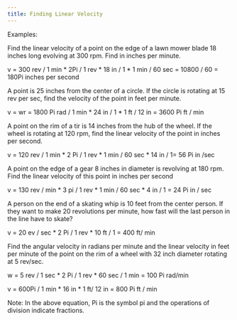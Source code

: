 ```yaml
---
title: Finding Linear Velocity
---
```


Examples:


Find the linear velocity of a point on the edge of a lawn mower blade 18 inches long evolving at 300 rpm. Find in inches per minute.


v = 300 rev / 1 min * 2Pi / 1 rev * 18 in / 1 * 1 min / 60 sec = 10800 / 60 = 180Pi inches per second


A point is 25 inches from the center of a circle. If the circle is rotating at 15 rev per sec, find the velocity of the point in feet per minute.


v = wr = 1800 Pi rad / 1 min * 24 in / 1 * 1 ft / 12 in = 3600 Pi ft / min


A point on the rim of a tir is 14 inches from the hub of the wheel. If the wheel is rotating at 120 rpm, find the linear velocity of the point in inches per second.


v = 120 rev / 1 min * 2 Pi / 1 rev * 1 min / 60 sec * 14 in  / 1= 56 Pi in /sec


A point on the edge of a gear 8 inches in diameter is revolving at 180 rpm. Find the linear velocity of this point in inches per second


v = 130 rev / min * 3 pi / 1 rev * 1 min / 60 sec * 4 in / 1 = 24 Pi in / sec


A person on the end of a skating whip is 10 feet from the center person. If they want to make 20 revolutions per minute, how fast will the last person in the line have to skate?


v = 20 ev / sec * 2 Pi / 1 rev * 10 ft / 1 = 400 ft/ min


Find the angular velocity in radians per minute and the linear velocity in feet per minute of the point on the rim of a wheel with 32 inch diameter rotating at 5 rev/sec.


w = 5 rev / 1 sec * 2 Pi / 1 rev * 60 sec / 1 min = 100 Pi rad/min


v = 600Pi / 1 min * 16 in * 1 ft/ 12 in = 800 Pi ft / min


Note: In the above equation, Pi is the symbol pi and the operations of division indicate fractions.
